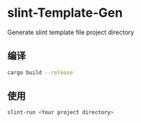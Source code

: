 # slint-Template-Gen
Generate slint template file project directory

## 编译
```bash
cargo build --release
```

## 使用
```bash
slint-run <Your project directory>
```
